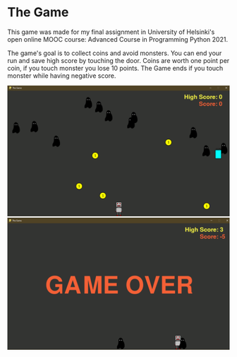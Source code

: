 # The Game
This game was made for my final assignment in University of Helsinki's open online MOOC course: Advanced Course in Programming Python 2021.

The game's goal is to collect coins and avoid monsters. You can end your run and save high score by touching the door. Coins are worth one point per coin, if you touch monster you lose 10 points. The Game ends if you touch monster while having negative score.

<p align="left">
  <img src=Screenshots/Capture.PNG width="800" alt="Screenshot from the game">
  <img src=Screenshots/Capture.PNG1.PNG width="800" alt="Screenshot from the game">
</p>
